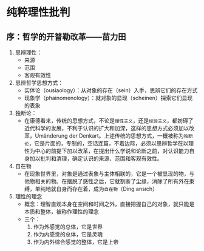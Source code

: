 # 纯粹理性批判

## 序：哲学的开普勒改革——苗力田

1. 思辨理性：
    * 来源
    * 范围
    * 客观有效性
1. 思辨哲学思想方式：
    * 实体论（ousiaology）：从对象的存在（sein）入手，思辨它们的存在方式
    * 现象学（phainomenology）：就对象的显现（scheinen）探索它们显现的表象
1. 独断论：
    * 在康德看来，传统的思想方式，不论是`理性主义`，还是`经验主义`，都妨碍了近代科学的发展，不利于认识的扩大和加深，这样的思想方式必须加以改革，Umänderung der Denkart。上述传统的思想方式，一概被称为`独断论`，它是片面的，专制的，空话连篇，不着边际，必须以思辨哲学在以理性为中心的前提下加以改革，在提出什么学说和论断之前，对认识能力自身加以批判和清理，确定认识的来源、范围和客观有效性。
1. 自在物
    * 在现象世界里，对象是通过表象与主体相联的，它是一个被显现的物，与他物相关的物。在摆脱了感性之后，它就割断了尘缘，消除了所有外在束缚，单纯地就自身而存在着，成为`自在物`（Ding ansich）
1. 理性的理念
    * 概念：理智直观本身在空间和时间之外，直接把握自己的对象，就只能是本质和整体，被称作理性的理念
    * 三个：
        1. 作为外感觉的总体，它是世界
        1. 作为内感觉的总体，它是灵魂
        1. 作为内外综合感觉的整体，它是上帝